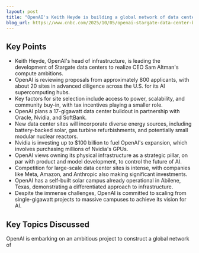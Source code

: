 ```yaml
---
layout: post 
title: "OpenAI's Keith Heyde is building a global network of data centers to power the future of AI"
blog_url: https://www.cnbc.com/2025/10/05/openai-stargate-data-center-buildout-infrastructure-lead-keith-heyde.html?utm_source=tldrai 
---
```




## Key Points

- Keith Heyde, OpenAI's head of infrastructure, is leading the development of 
Stargate
 data centers to realize CEO Sam Altman's compute ambitions.
- OpenAI is reviewing proposals from approximately 800 applicants, with about 20 sites in advanced diligence across the U.S. for its AI supercomputing hubs.
- Key factors for site selection include access to power, scalability, and community buy-in, with tax incentives playing a smaller role.
- OpenAI plans a 17-gigawatt data center buildout in partnership with Oracle, Nvidia, and SoftBank.
- New data center sites will incorporate diverse energy sources, including battery-backed solar, gas turbine refurbishments, and potentially small modular nuclear reactors.
- Nvidia is investing up to $100 billion to fuel OpenAI's expansion, which involves purchasing millions of Nvidia's GPUs.
- OpenAI views owning its physical infrastructure as a strategic pillar, on par with product and model development, to control the future of AI.
- Competition for large-scale data center sites is intense, with companies like Meta, Amazon, and Anthropic also making significant investments.
- OpenAI has a self-built solar campus already operational in Abilene, Texas, demonstrating a differentiated approach to infrastructure.
- Despite the immense challenges, OpenAI is committed to scaling from single-gigawatt projects to massive campuses to achieve its vision for AI.

## Key Topics Discussed

OpenAI is embarking on an ambitious project to construct a global network of 

